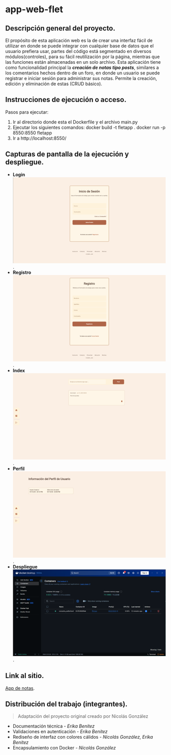# app-web-flet
## Descripción general del proyecto.
El propósito de esta aplicación web es la de crear una interfaz fácil de utilizar en donde se puede integrar con cualquier base de datos que el usuario prefiera usar, partes del código está segmentado en diversos módulos(controles), para su fácil reutilización por la página, mientras que las funciones están almacenadas en un solo archivo.
Esta aplicación tiene como funcionalidad principal la ***creación de notas tipo posts***, similares a los comentarios hechos dentro de un foro, en donde un usuario se puede registrar e iniciar sesión para administrar sus notas. Permite la creación, edición y eliminación de estas (CRUD básico). 
## Instrucciones de ejecución o acceso.
Pasos para ejecutar:
1. Ir al directorio donde esta el Dockerfile y el archivo main.py
2. Ejecutar los siguientes comandos:
    docker build -t fletapp .
    docker run -p 8550:8550 fletapp
3. Ir a http://localhost:8550/
## Capturas de pantalla de la ejecución y despliegue.
- **Login**
![Login](Capturas/login.png).
- **Registro**
![Registro](Capturas/registro.png).
- **Index**
![Index](Capturas/index.png).
- **Perfil**
![Perfil](Capturas/perfil.png).
- **Despliegue**
![Despliegue](Capturas/despliegue.png).

## Link al sitio.
[App de notas](//localhost:8550/).

## Distribución del trabajo (integrantes).
> Adaptación del proyecto original creado por Nicolás González
+ Documentación técnica - _Erika Benítez_
+ Validaciones en autenticación - _Erika Benítez_
+ Rediseño de interfaz con colores cálidos - _Nicolás González, Erika Benítez_
+ Encapsulamiento con Docker - _Nicolás González_
